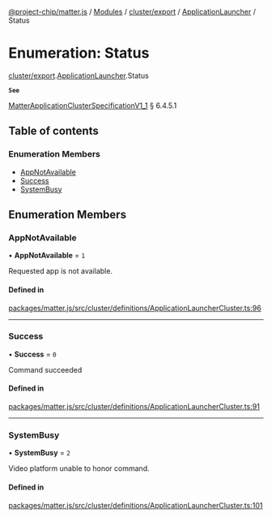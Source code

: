 [@project-chip/matter.js](../README.md) / [Modules](../modules.md) / [cluster/export](../modules/cluster_export.md) / [ApplicationLauncher](../modules/cluster_export.ApplicationLauncher.md) / Status

# Enumeration: Status

[cluster/export](../modules/cluster_export.md).[ApplicationLauncher](../modules/cluster_export.ApplicationLauncher.md).Status

**`See`**

[MatterApplicationClusterSpecificationV1_1](../interfaces/spec_export.MatterApplicationClusterSpecificationV1_1.md) § 6.4.5.1

## Table of contents

### Enumeration Members

- [AppNotAvailable](cluster_export.ApplicationLauncher.Status.md#appnotavailable)
- [Success](cluster_export.ApplicationLauncher.Status.md#success)
- [SystemBusy](cluster_export.ApplicationLauncher.Status.md#systembusy)

## Enumeration Members

### AppNotAvailable

• **AppNotAvailable** = ``1``

Requested app is not available.

#### Defined in

[packages/matter.js/src/cluster/definitions/ApplicationLauncherCluster.ts:96](https://github.com/project-chip/matter.js/blob/be83914/packages/matter.js/src/cluster/definitions/ApplicationLauncherCluster.ts#L96)

___

### Success

• **Success** = ``0``

Command succeeded

#### Defined in

[packages/matter.js/src/cluster/definitions/ApplicationLauncherCluster.ts:91](https://github.com/project-chip/matter.js/blob/be83914/packages/matter.js/src/cluster/definitions/ApplicationLauncherCluster.ts#L91)

___

### SystemBusy

• **SystemBusy** = ``2``

Video platform unable to honor command.

#### Defined in

[packages/matter.js/src/cluster/definitions/ApplicationLauncherCluster.ts:101](https://github.com/project-chip/matter.js/blob/be83914/packages/matter.js/src/cluster/definitions/ApplicationLauncherCluster.ts#L101)
